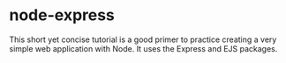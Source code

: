 # node-express
This short yet concise tutorial is a good primer to practice creating a very simple web application with Node. It uses the Express and EJS packages.
